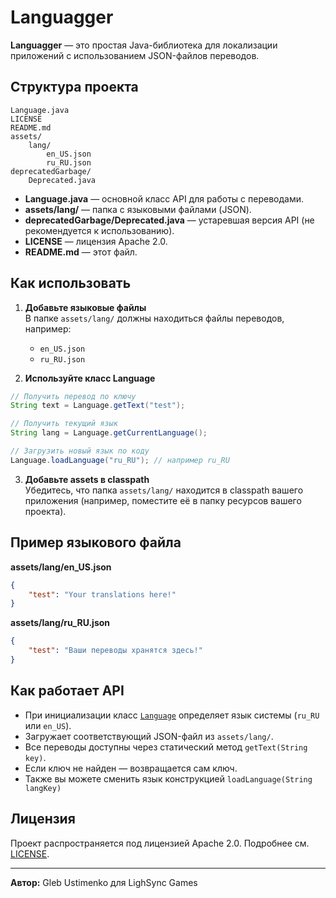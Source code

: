 # Languagger

**Languagger** — это простая Java-библиотека для локализации приложений с использованием JSON-файлов переводов.

## Структура проекта

```
Language.java
LICENSE
README.md
assets/
    lang/
        en_US.json
        ru_RU.json
deprecatedGarbage/
    Deprecated.java
```

- **Language.java** — основной класс API для работы с переводами.
- **assets/lang/** — папка с языковыми файлами (JSON).
- **deprecatedGarbage/Deprecated.java** — устаревшая версия API (не рекомендуется к использованию).
- **LICENSE** — лицензия Apache 2.0.
- **README.md** — этот файл.

## Как использовать

1. **Добавьте языковые файлы**  
   В папке `assets/lang/` должны находиться файлы переводов, например:  
   - `en_US.json`
   - `ru_RU.json`

2. **Используйте класс Language**

```java
// Получить перевод по ключу
String text = Language.getText("test");

// Получить текущий язык
String lang = Language.getCurrentLanguage();

// Загрузить новый язык по коду
Language.loadLanguage("ru_RU"); // например ru_RU
```

3. **Добавьте assets в classpath**  
   Убедитесь, что папка `assets/lang/` находится в classpath вашего приложения (например, поместите её в папку ресурсов вашего проекта).

## Пример языкового файла

**assets/lang/en_US.json**
```json
{
    "test": "Your translations here!"
}
```

**assets/lang/ru_RU.json**
```json
{
    "test": "Ваши переводы хранятся здесь!"
}
```

## Как работает API

- При инициализации класс [`Language`](Language.java) определяет язык системы (`ru_RU` или `en_US`).
- Загружает соответствующий JSON-файл из `assets/lang/`.
- Все переводы доступны через статический метод `getText(String key)`.
- Если ключ не найден — возвращается сам ключ.
- Также вы можете сменить язык конструкцией `loadLanguage(String langKey)`

## Лицензия

Проект распространяется под лицензией Apache 2.0. Подробнее см. [LICENSE](LICENSE).

---

**Автор:** Gleb Ustimenko для LighSync Games